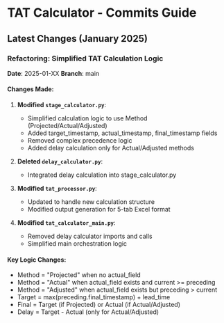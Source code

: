 # TAT Calculator - Commits Guide

## Latest Changes (January 2025)

### Refactoring: Simplified TAT Calculation Logic
**Date**: 2025-01-XX
**Branch**: main

#### Changes Made:
1. **Modified `stage_calculator.py`**:
   - Simplified calculation logic to use Method (Projected/Actual/Adjusted)
   - Added target_timestamp, actual_timestamp, final_timestamp fields
   - Removed complex precedence logic
   - Added delay calculation only for Actual/Adjusted methods

2. **Deleted `delay_calculator.py`**:
   - Integrated delay calculation into stage_calculator.py

3. **Modified `tat_processor.py`**:
   - Updated to handle new calculation structure
   - Modified output generation for 5-tab Excel format

4. **Modified `tat_calculator_main.py`**:
   - Removed delay calculator imports and calls
   - Simplified main orchestration logic

#### Key Logic Changes:
- Method = "Projected" when no actual_field
- Method = "Actual" when actual_field exists and current >= preceding
- Method = "Adjusted" when actual_field exists but preceding > current
- Target = max(preceding.final_timestamp) + lead_time
- Final = Target (if Projected) or Actual (if Actual/Adjusted)
- Delay = Target - Actual (only for Actual/Adjusted)
